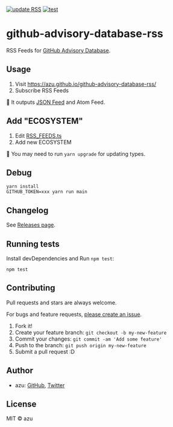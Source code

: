 [![update RSS](https://github.com/xlordz/github-advisory-database-rss/actions/workflows/update.yml/badge.svg)](https://github.com/xlordz/github-advisory-database-rss/actions/workflows/update.yml)
[![test](https://github.com/xlordz/github-advisory-database-rss/actions/workflows/test.yml/badge.svg)](https://github.com/xlordz/github-advisory-database-rss/actions/workflows/test.yml)

# github-advisory-database-rss

RSS Feeds for [GitHub Advisory Database](https://github.com/advisories).

## Usage

1. Visit <https://azu.github.io/github-advisory-database-rss/>
2. Subscribe RSS Feeds

:memo: It outputs [JSON Feed](https://www.jsonfeed.org/) and Atom Feed.

## Add "ECOSYSTEM"

1. Edit [RSS_FEEDS.ts](./src/RSS_FEEDS.ts)
2. Add new ECOSYSTEM

:memo: You may need to run `yarn upgrade` for updating types.

## Debug

    yarn install
    GITHUB_TOKEN=xxx yarn run main

## Changelog

See [Releases page](https://github.com/azu/github-advisory-database-rss/releases).

## Running tests

Install devDependencies and Run `npm test`:

    npm test

## Contributing

Pull requests and stars are always welcome.

For bugs and feature requests, [please create an issue](https://github.com/azu/github-advisory-database-rss/issues).

1. Fork it!
2. Create your feature branch: `git checkout -b my-new-feature`
3. Commit your changes: `git commit -am 'Add some feature'`
4. Push to the branch: `git push origin my-new-feature`
5. Submit a pull request :D

## Author

- azu: [GitHub](https://github.com/azu), [Twitter](https://twitter.com/azu_re)

## License

MIT © azu
